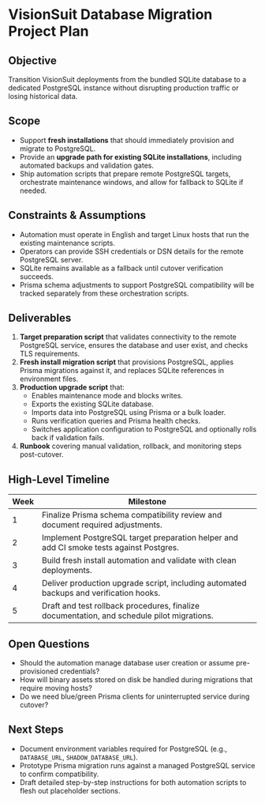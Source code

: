 # VisionSuit Database Migration Project Plan

## Objective
Transition VisionSuit deployments from the bundled SQLite database to a dedicated PostgreSQL instance without disrupting production traffic or losing historical data.

## Scope
- Support **fresh installations** that should immediately provision and migrate to PostgreSQL.
- Provide an **upgrade path for existing SQLite installations**, including automated backups and validation gates.
- Ship automation scripts that prepare remote PostgreSQL targets, orchestrate maintenance windows, and allow for fallback to SQLite if needed.

## Constraints & Assumptions
- Automation must operate in English and target Linux hosts that run the existing maintenance scripts.
- Operators can provide SSH credentials or DSN details for the remote PostgreSQL server.
- SQLite remains available as a fallback until cutover verification succeeds.
- Prisma schema adjustments to support PostgreSQL compatibility will be tracked separately from these orchestration scripts.

## Deliverables
1. **Target preparation script** that validates connectivity to the remote PostgreSQL service, ensures the database and user exist, and checks TLS requirements.
2. **Fresh install migration script** that provisions PostgreSQL, applies Prisma migrations against it, and replaces SQLite references in environment files.
3. **Production upgrade script** that:
   - Enables maintenance mode and blocks writes.
   - Exports the existing SQLite database.
   - Imports data into PostgreSQL using Prisma or a bulk loader.
   - Runs verification queries and Prisma health checks.
   - Switches application configuration to PostgreSQL and optionally rolls back if validation fails.
4. **Runbook** covering manual validation, rollback, and monitoring steps post-cutover.

## High-Level Timeline
| Week | Milestone |
| --- | --- |
| 1 | Finalize Prisma schema compatibility review and document required adjustments. |
| 2 | Implement PostgreSQL target preparation helper and add CI smoke tests against Postgres. |
| 3 | Build fresh install automation and validate with clean deployments. |
| 4 | Deliver production upgrade script, including automated backups and verification hooks. |
| 5 | Draft and test rollback procedures, finalize documentation, and schedule pilot migrations. |

## Open Questions
- Should the automation manage database user creation or assume pre-provisioned credentials?
- How will binary assets stored on disk be handled during migrations that require moving hosts?
- Do we need blue/green Prisma clients for uninterrupted service during cutover?

## Next Steps
- Document environment variables required for PostgreSQL (e.g., `DATABASE_URL`, `SHADOW_DATABASE_URL`).
- Prototype Prisma migration runs against a managed PostgreSQL service to confirm compatibility.
- Draft detailed step-by-step instructions for both automation scripts to flesh out placeholder sections.
